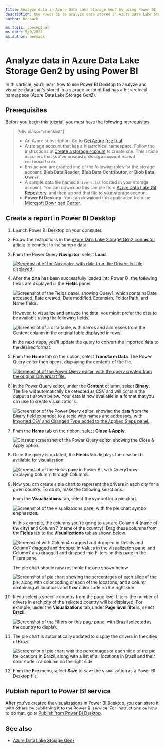 ```yaml
---
title: Analyze data in Azure Data Lake Storage Gen2 by using Power BI
description: Use Power BI to analyze data stored in Azure Data Lake Storage Gen2
author: bensack

ms.topic: conceptual
ms.date: 5/9/2022
ms.author: bensack
---
```


# Analyze data in Azure Data Lake Storage Gen2 by using Power BI

In this article, you'll learn how to use Power BI Desktop to analyze and visualize data that's stored in a storage account that has a hierarchical namespace (Azure Data Lake Storage Gen2).

## Prerequisites

Before you begin this tutorial, you must have the following prerequisites:

> [!div class="checklist"]
>
> * An Azure subscription. Go to [Get Azure free trial](https://azure.microsoft.com/pricing/free-trial/).
> * A storage account that has a hierarchical namespace. Follow the instructions at [Create a storage account](/azure/storage/common/storage-account-create) to create one. This article assumes that you've created a storage account named `contosoadlscdm`.
> * Ensure you are granted one of the following roles for the storage account: **Blob Data Reader**, **Blob Data Contributor**, or **Blob Data Owner**.
> * A sample data file named `Drivers.txt` located in your storage account. You can download this sample from [Azure Data Lake Git Repository](https://github.com/Azure/usql/tree/master/Examples/Samples/Data/AmbulanceData/Drivers.txt), and then upload that file to your storage account.
> * **Power BI Desktop**. You can download this application from the [Microsoft Download Center](https://www.microsoft.com/download/details.aspx?id=45331).

## Create a report in Power BI Desktop

1. Launch Power BI Desktop on your computer.

2. Follow the instructions in the [Azure Data Lake Storage Gen2 connector article](DataLakeStorage.md#connect-to-azure-data-lake-storage-gen2-from-power-query-desktop) to connect to the sample data.

3. From the Power Query **Navigator**, select **Load**.

    [![Screenshot of the Navigator, with data from the Drivers.txt file displayed.](media/datalakestorage/file-systems.png)](media/azure-data-lake-storage-gen2/file-systems.png#lightbox)

4. After the data has been successfully loaded into Power BI, the following fields are displayed in the **Fields** panel.

    ![Screenshot of the Fields panel, showing Query1, which contains Date accessed, Date created, Date modified, Extension, Folder Path, and Name fields.](media/DataLakeStorage/fields.png)

    However, to visualize and analyze the data, you might prefer the data to be available using the following fields.

    ![Screenshot of a data table, with names and addresses from the Content column in the original table displayed in rows.](media/DataLakeStorage/preferred-fields.png)

    In the next steps, you'll update the query to convert the imported data to the desired format.

5. From the **Home** tab on the ribbon, select **Transform Data**. The Power Query editor then opens, displaying the contents of the file.

    [![Screenshot of the Power Query editor, with the query created from the original Drivers.txt file.](media/DataLakeStorage/queries.png)](media/DataLakeStorage/queries.png#lightbox)

6. In the Power Query editor, under the **Content** column, select **Binary**. The file will automatically be detected as CSV and will contain the output as shown below. Your data is now available in a format that you can use to create visualizations.

    [![Screenshot of the Power Query editor, showing the data from the Binary field expanded to a table with names and addresses, with Imported CSV and Changed Type added to the Applied Steps panel.](media/DataLakeStorage/binary.png)](media/DataLakeStorage/binary.png#lightbox)

7. From the **Home** tab on the ribbon, select **Close & Apply**.

    ![Closeup screenshot of the Power Query editor, showing the Close & Apply option.](media/DataLakeStorage/close-apply.png)

8. Once the query is updated, the **Fields** tab displays the new fields available for visualization.

    ![Screenshot of the Fields pane in Power BI, with Query1 now displaying Column1 through Column8.](media/DataLakeStorage/new-fields.png)

9. Now you can create a pie chart to represent the drivers in each city for a given country. To do so, make the following selections.

    From the **Visualizations** tab, select the symbol for a pie chart.

    ![Screenshot of the Visualizations pane, with the pie chart symbol emphasized.](media/DataLakeStorage/visualizations.png)

    In this example, the columns you're going to use are Column 4 (name of the city) and Column 7 (name of the country). Drag these columns from the **Fields** tab to the **Visualizations** tab as shown below.

    ![Screenshot with Column4 dragged and dropped in Details and Column7 dragged and dropped in Values in the Visualization pane, and Column7 also dragged and dropped into Filters on this page in the Filters pane.](media/DataLakeStorage/visualizations-drag-fields.png)

    The pie chart should now resemble the one shown below.

    ![Screenshot of pie chart showing the percentages of each slice of the pie, along with color coding of each of the locations, and a column containing all locations and their color code on the right side.](media/DataLakeStorage/pie-chart.png)

10. If you select a specific country from the page level filters, the number of drivers in each city of the selected country will be displayed. For example, under the **Visualizations** tab, under **Page level filters**, select **Brazil**.

    ![Screenshot of the Filters on this page pane, with Brazil selected as the country to display.](media/DataLakeStorage/page-filters.png)

11. The pie chart is automatically updated to display the drivers in the cities of Brazil.

    ![Screenshot of pie chart with the percentages of each slice of the pie for locations in Brazil, along with a list of all locations in Brazil and their color code in a column on the right side.](media/DataLakeStorage/pie-chart-updated.png)

12. From the **File** menu, select **Save** to save the visualization as a Power BI Desktop file.

## Publish report to Power BI service

After you've created the visualizations in Power BI Desktop, you can share it with others by publishing it to the Power BI service. For instructions on how to do that, go to [Publish from Power BI Desktop](https://powerbi.microsoft.com/documentation/powerbi-desktop-upload-desktop-files/).

## See also

* [Azure Data Lake Storage Gen2](DataLakeStorage.md)
